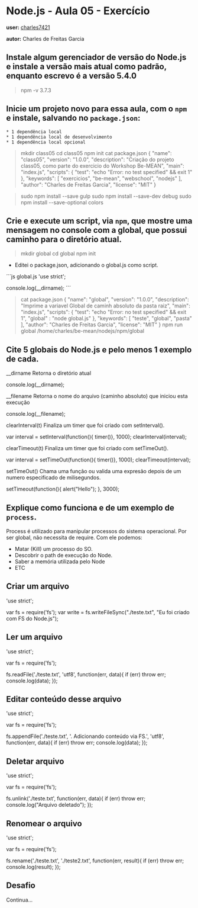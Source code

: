 # Node.js - Aula 05 - Exercício

**user:** [charles7421](https://github.com/charles7421)

**autor:** Charles de Freitas Garcia


## Instale algum gerenciador de versão do Node.js e instale a versão mais atual como padrão, enquanto escrevo é a versão 5.4.0

> npm -v
3.7.3

## Inicie um projeto novo para essa aula, com o `npm` e instale, salvando no `package.json`:

	* 1 dependência local
	* 1 dependência local de desenvolvimento
	* 1 dependência local opcional

> mkdir class05
> cd class05
> npm init
> cat package.json
{
  "name": "class05",
  "version": "1.0.0",
  "description": "Criação do projeto class05, como parte do exercicio do Workshop Be-MEAN",
  "main": "index.js",
  "scripts": {
    "test": "echo \"Error: no test specified\" && exit 1"
  },
  "keywords": [
    "exercicios",
    "be-mean",
    "webschool",
    "nodejs"
  ],
  "author": "Charles de Freitas Garcia",
  "license": "MIT"
}

> sudo npm install --save gulp
> sudo npm install --save-dev debug
> sudo npm install --save-optional colors



## Crie e execute um script, via `npm`, que mostre uma mensagem no console com a global, que possui caminho para o diretório atual.

> mkdir global
> cd global
> npm init
* Editei o package.json, adicionando o global.js como script.

´´´js
global.js
'use strict';

console.log(__dirname);
´´´
> cat package.json
{
  "name": "global",
  "version": "1.0.0",
  "description": "Imprime a variavel Global de caminh absoluto da pasta raiz",
  "main": "index.js",
  "scripts": {
    "test": "echo \"Error: no test specified\" && exit 1",
    "global" : "node global.js"
  },
  "keywords": [
    "teste",
    "global",
    "pasta"
  ],
  "author": "Charles de Freitas Garcia",
  "license": "MIT"
}
> npm run global
/home/charles/be-mean/nodejs/npm/global


## Cite 5 globais do Node.js e pelo menos 1 exemplo de cada.

__dirname
Retorna o diretório atual

console.log(__dirname);


__filename
Retorna o nome do arquivo (caminho absoluto) que iniciou esta execução

console.log(__filename);


clearInterval(t)
Finaliza um timer que foi criado com setInterval().

var interval = setInterval(function(){ timer()}, 1000);
clearInterval(interval);


clearTimeout(t)
Finaliza um timer que foi criado com setTimeOut().

var interval = setTimeOut(function(){ timer()}, 1000);
clearTimeout(interval);


setTimeOut() 
Chama uma função ou valida uma expresão depois de um numero especificado de milisegundos.

setTimeout(function(){ alert("Hello"); }, 3000);


## Explique como funciona e de um exemplo de `process`.

Process é utilizado para manipular processos do sistema operacional. Por ser global, não necessita de require. Com ele podemos:

 * Matar (Kill) um processo do SO.
 * Descobrir o path de execução do Node.
 * Saber a memória utilizada pelo Node 
 * ETC

## Criar um arquivo

'use strict';

var fs = require('fs');
var write = fs.writeFileSync("./teste.txt", "Eu foi criado com FS do Node.js");


## Ler um arquivo

'use strict';

var fs = require('fs');

fs.readFile('./teste.txt', 'utf8', function(err, data){
	if (err) throw err;
	console.log(data);
});

## Editar conteúdo desse arquivo

'use strict';

var fs = require('fs');

fs.appendFile('./teste.txt', '. Adicionando conteúdo via FS.', 'utf8', function(err, data){
	if (err) throw err;
	console.log(data);
});

## Deletar arquivo

'use strict';

var fs = require('fs');

fs.unlink('./teste.txt', function(err, data){
	if (err) throw err;
	console.log("Arquivo deletado");
});

## Renomear o arquivo

'use strict';

var fs = require('fs');

fs.rename('./teste.txt', './teste2.txt', function(err, result){
	if (err) throw err;
	console.log(result);
});

## Desafio

Continua...

